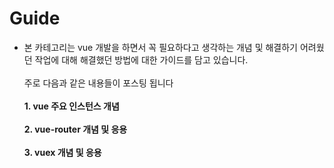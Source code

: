# Guide

- 본 카테고리는 vue 개발을 하면서 꼭 필요하다고 생각하는 개념 및 해결하기 어려웠던 작업에 대해 해결했던 방법에 대한 가이드를 담고 있습니다.<br><br>
주로 다음과 같은 내용들이 포스팅 됩니다<br><br>
**1. vue 주요 인스턴스 개념**<br><br>
**2. vue-router 개념 및 응용**<br><br>
**3. vuex 개념 및 응용**<br>